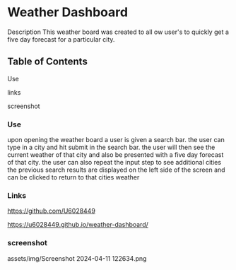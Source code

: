 # Weather Dashboard

Description
This weather board was created to all ow user's to quickly get a five day forecast for a particular city.

## Table of Contents

 Use

links

screenshot

### Use

upon opening the weather board a user is given a search bar. the user can type in a city and hit submit in the search bar.
the user will then see the current weather of that city and also be presented with a five day forecast of that city.
the user can also repeat the input step to see additional cities
the previous search results are displayed on the left side of the screen and can be clicked to return to that cities weather

### Links
https://github.com/U6028449

https://u6028449.github.io/weather-dashboard/

### screenshot
assets/img/Screenshot 2024-04-11 122634.png

